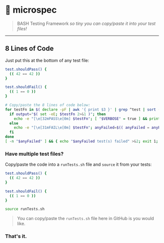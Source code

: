 # 🧫 microspec

> BASH Testing Framework _so tiny you can copy/paste it into your test files!_

---

## 8 Lines of Code

Just put this at the bottom of any test file:

```sh
test.shouldPass() {
  (( 42 == 42 ))
}

test.shouldFail() {
  (( 1 == 0 ))
}

# Copy/paste the 8 lines of code below:
for testFn in $( declare -pF | awk '{ print $3 }' | grep ^test | sort -R ); do
  if output="$( set -eE; $testFn 2>&1 )"; then
    echo -e "[\e[32mPASS\e[0m] $testFn"; [ "$VERBOSE" = true ] && printf '%s\n%s\n' Output: "$output"
  else
    echo -e "[\e[31mFAIL\e[0m] $testFn"; anyFailed=$(( anyFailed = anyFailed + 1 )); printf '%s\n%s\n' Output: "$output"
  fi
done
[ -n "$anyFailed" ] && { echo "$anyFailed test(s) failed" >&2; exit 1; }
```

### Have multiple test files?

Copy/paste the code into a `runTests.sh` file and `source` it from your tests:

```sh
test.shouldPass() {
  (( 42 == 42 ))
}

test.shouldFail() {
  (( 1 == 0 ))
}

source runTests.sh
```

> You can copy/paste the `runTests.sh` file here in GitHub is you would like.

### That's it.